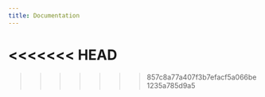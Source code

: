 ```yaml
---
title: Documentation
---
```

<<<<<<< HEAD
=======

>>>>>>> 857c8a77a407f3b7efacf5a066be1235a785d9a5
